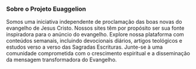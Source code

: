 ### Sobre o Projeto Euaggelion

Somos uma iniciativa independente de proclamação das boas novas do evangelho de Jesus Cristo. Nossos sites têm por propósito ser sua fonte inspiradora para o anúncio do evangelho. Explore nossa plataforma com conteúdos semanais, incluindo devocionais diários, artigos teológicos e estudos verso a verso das Sagradas Escrituras. Junte-se à uma comunidade comprometida com o crescimento espiritual e a disseminação da mensagem transformadora do Evangelho.
